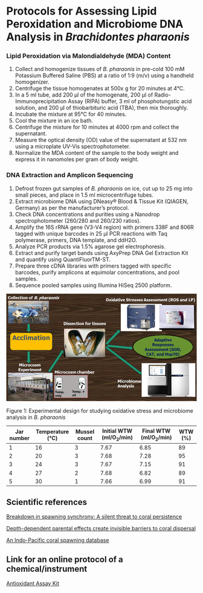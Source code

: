 # **Protocols for Assessing Lipid Peroxidation and Microbiome DNA Analysis in *Brachidontes pharaonis***

### **Lipid Peroxidation via Malondialdehyde (MDA) Content**

1. Collect and homogenize tissues of *B. pharaonis* in pre-cold 100 mM Potassium Buffered Saline (PBS) at a ratio of 1:9 (m/v) using a handheld homogenizer.
2. Centrifuge the tissue homogenates at 500x g for 20 minutes at 4°C.
3. In a 5 ml tube, add 200 µl of the homogenate, 200 µl of Radio-Immunoprecipitation Assay (RIPA) buffer, 3 ml of phosphotungstic acid solution, and 200 µl of thiobarbituric acid (TBA), then mix thoroughly.
4. Incubate the mixture at 95°C for 40 minutes.
5. Cool the mixture in an ice bath.
6. Centrifuge the mixture for 10 minutes at 4000 rpm and collect the supernatant.
7. Measure the optical density (OD) value of the supernatant at 532 nm using a microplate UV-Vis spectrophotometer.
8. Normalize the MDA content of the sample to the body weight and express it in nanomoles per gram of body weight.

### **DNA Extraction and Amplicon Sequencing**

1. Defrost frozen gut samples of *B. pharaonis* on ice, cut up to 25 mg into small pieces, and place in 1.5 ml microcentrifuge tubes.
2. Extract microbiome DNA using DNeasy® Blood & Tissue Kit (QIAGEN, Germany) as per the manufacturer’s protocol.
3. Check DNA concentrations and purities using a Nanodrop spectrophotometer (260/280 and 260/230 ratios).
4. Amplify the 16S rRNA gene (V3-V4 region) with primers 338F and 806R tagged with unique barcodes in 25 µl PCR reactions with Taq polymerase, primers, DNA template, and ddH2O.
5. Analyze PCR products via 1.5% agarose gel electrophoresis.
6. Extract and purify target bands using AxyPrep DNA Gel Extraction Kit and quantify using QuantiFluorTM-ST.
7. Prepare three cDNA libraries with primers tagged with specific barcodes, purify amplicons at equimolar concentrations, and pool samples.
8. Sequence pooled samples using Illumina HiSeq 2500 platform.

![alt text](<Experimental design for studying oxidative stress and microbiome.png>)

Figure 1: Experimental design for studying oxidative stress and microbiome analysis in *B. pharaonis*

| Jar number | Temperature (°C) | Mussel count | Initial WTW (ml/O<sub>2</sub>/min) | Final WTW (ml/O<sub>2</sub>/min) | WTW (%) |
| ---------- | ----------- | ------------ | ----------- | --------- | ----------- |
| 1          | 16          | 3            | 7.67        | 6.85      | 89          |
| 2          | 20          | 3            | 7.68        | 7.28      | 95          |
| 3          | 24          | 3            | 7.67        | 7.15      | 91          |
| 4          | 27          | 2            | 7.68        | 6.82      | 89          |
| 5          | 30          | 1            | 7.66        | 6.99      | 91          |

## **Scientific references**

[Breakdown in spawning synchrony: A silent threat to coral persistence](https://www.science.org/doi/full/10.1126/science.aax0110)

[Depth-dependent parental effects create invisible barriers to coral dispersal ](https://www.nature.com/articles/s42003-021-01727-9)

[An Indo-Pacific coral spawning database ](https://www.nature.com/articles/s41597-020-00793-8)

## **Link for an online protocol of a chemical/instrument**
[Antioxidant Assay Kit ](https://www.sigmaaldrich.com/GR/en/product/sigma/cs0790#product-documentation)
